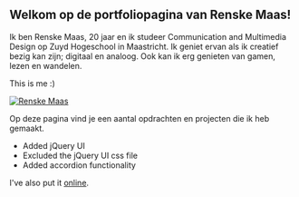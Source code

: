 ## Welkom op de portfoliopagina van Renske Maas!
Ik ben Renske Maas, 20 jaar en ik studeer Communication and Multimedia Design op Zuyd Hogeschool in Maastricht. Ik geniet ervan als ik creatief bezig kan zijn; digitaal en analoog. Ook kan ik erg genieten van gamen, lezen en wandelen.
<p>This is me :)</p>

<a href="https://www.tumblr.com/blog/mrsdarcy-ofpemberley"><img src="Renskecjmaas.jpg" alt="Renske Maas"></a>

<P>Op deze pagina vind je een aantal opdrachten en projecten die ik heb gemaakt.</p>

<ul>
  <li>Added jQuery UI</li>
  <li>Excluded the jQuery UI css file</li>
  <li>Added accordion functionality</li>
</ul>

<p>I've also put it <a href="https://renskecjmaas.github.io/accordion-on-github-pages/">online</a>.</p>
